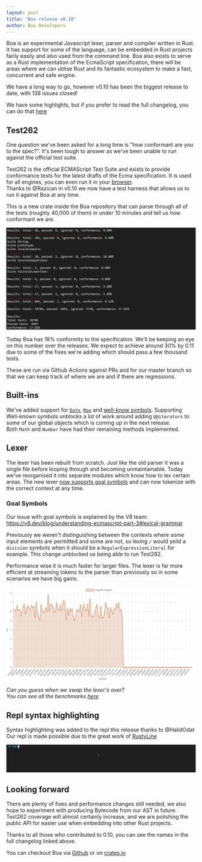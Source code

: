 ```yaml
---
layout: post
title: "Boa release v0.10"
author: Boa Developers
---
```


Boa is an experimental Javascript lexer, parser and compiler written in Rust. It has support for some of the language, can be embedded in Rust projects fairly easily and also used from the command line.
Boa also exists to serve as a Rust implementation of the EcmaScript specification, there will be areas where we can utilise Rust and its fantastic ecosystem to make a fast, concurrent and safe engine.

We have a long way to go, however v0.10 has been the biggest release to date, with 138 issues closed!

We have some highlights, but if you prefer to read the full changelog, you can do that [here](https://github.com/boa-dev/boa/blob/master/CHANGELOG.md)

## Test262

One question we've been asked for a long time is "how conformant are you to the spec?". It's been tough to answer as we've been unable to run against the official test suite.

Test262 is the official ECMAScript Test Suite and exists to provide conformance tests for the latest drafts of the Ecma specification. It is used for all engines, you can even run it in your [browser](https://bakkot.github.io/test262-web-runner/).  
Thanks to @Razican in v0.10 we now have a test harness that allows us to run it against Boa at any time.

This is a new crate inside the Boa repository that can parse through all of the tests (roughly 40,000 of them) in under 10 minutes and tell us how conformant we are.

![image](/images/2020-10-02/test262-screenshot.png)

Today Boa has <span class="x x-first x-last">18</span>% conformity to the specification. We'll be keeping an eye on this number over the releases. We expect to achieve around 30% by 0.11 due to some of the fixes we're adding which should pass a few thousand tests.

These are run via Github Actions against PRs and for our master branch so that we can keep track of where we are and if there are regressions.

## Built-ins

We've added support for [`Date`](https://developer.mozilla.org/en-US/docs/Web/JavaScript/Reference/Global_Objects/Date), [`Map`](https://developer.mozilla.org/en-US/docs/Web/JavaScript/Reference/Global_Objects/Map) and [well-know symbols](https://developer.mozilla.org/en-US/docs/Web/JavaScript/Reference/Global_Objects/Symbol). Supporting Well-known symbols unblocks a lot of work around adding `@@iterators` to some of our global objects which is coming up in the next release.  
Both `Math` and `Number` have had their remaining methods implemented.

## Lexer

The lexer has been rebuilt from scratch. Just like the old parser it was a single file before looping through and becoming unmaintainable. Today we've reorganised it into separate modules which know how to lex certain areas. The new lexer [now supports goal symbols](https://github.com/boa-dev/boa/issues/294) and can now tokenize with the correct context at any time.

### Goal Symbols

Our issue with goal symbols is explained by the V8 team:
https://v8.dev/blog/understanding-ecmascript-part-3#lexical-grammar

Previously we weren't distinguishing between the contexts where some input elements are permitted and some are not, so lexing `/` would yeild a `division` symbols when it should be a `RegularExpressionLiteral` for example. This change unblocked us being able to run Test262.

Performance wise it is much faster for larger files. The lexer is far more efficient at streaming tokens to the parser than previously so in some scenarios we have big gains.

![image](/images/2020-10-02/lexer_drop.png)

_Can you guess when we swap the lexer's over?_  
_You can see all the benchmarks [here](https://boa-dev.github.io/boa/dev/bench/)_

## Repl syntax highlighting

Syntax highlighting was added to the repl this release thanks to @HalidOdat  
Our repl is made possible due to the great work of [RustyLine](https://github.com/kkawakam/rustyline)

![image](/images/2020-10-02/syntaxHighlighting.gif)

## Looking forward

There are plenty of fixes and performance changes still needed, we also hope to experiment with producing Bytecode from our AST in future. Test262 coverage will almost certainly increase, and we are polishing the public API for easier use when embedding into other Rust projects.

Thanks to all those who contributed to 0.10, you can see the names in the full changelog linked above.

You can checkout Boa via [Github](https://github.com/boa-dev/boa) or on [crates.io](https://crates.io/crates/Boa)
